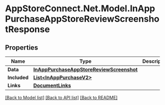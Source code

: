 # AppStoreConnect.Net.Model.InAppPurchaseAppStoreReviewScreenshotResponse

## Properties

Name | Type | Description | Notes
------------ | ------------- | ------------- | -------------
**Data** | [**InAppPurchaseAppStoreReviewScreenshot**](InAppPurchaseAppStoreReviewScreenshot.md) |  | 
**Included** | [**List&lt;InAppPurchaseV2&gt;**](InAppPurchaseV2.md) |  | [optional] 
**Links** | [**DocumentLinks**](DocumentLinks.md) |  | 

[[Back to Model list]](../README.md#documentation-for-models) [[Back to API list]](../README.md#documentation-for-api-endpoints) [[Back to README]](../README.md)

